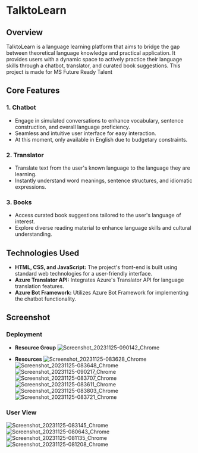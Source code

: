 # TalktoLearn

## Overview

TalktoLearn is a language learning platform that aims to bridge the gap between theoretical language knowledge and practical application. It provides users with a dynamic space to actively practice their language skills through a chatbot, translator, and curated book suggestions.
This project is made for MS Future Ready Talent

## Core Features

### 1. Chatbot

- Engage in simulated conversations to enhance vocabulary, sentence construction, and overall language proficiency.
- Seamless and intuitive user interface for easy interaction.
- At this moment, only available in English due to budgetary constraints.

### 2. Translator

- Translate text from the user's known language to the language they are learning.
- Instantly understand word meanings, sentence structures, and idiomatic expressions.

### 3. Books

- Access curated book suggestions tailored to the user's language of interest.
- Explore diverse reading material to enhance language skills and cultural understanding.

## Technologies Used

- **HTML, CSS, and JavaScript:** The project's front-end is built using standard web technologies for a user-friendly interface.
- **Azure Translator API:** Integrates Azure's Translator API for language translation features.
- **Azure Bot Framework:** Utilizes Azure Bot Framework for implementing the chatbot functionality.
## Screenshot
### Deployment
 - **Resource Group**
![Screenshot_20231125-090142_Chrome](https://github.com/AkashDas253/TalktoLearn/assets/150669625/b2a7ee8f-9ef8-4eeb-90ee-17575faf4829)

- **Resources**
![Screenshot_20231125-083628_Chrome](https://github.com/AkashDas253/TalktoLearn/assets/150669625/e0d8d6cd-af19-4715-ad0b-fe6c9ca46562)
![Screenshot_20231125-083648_Chrome](https://github.com/AkashDas253/TalktoLearn/assets/150669625/f3c6bb14-ced3-47b9-869b-7152fec02534)
![Screenshot_20231125-090217_Chrome](https://github.com/AkashDas253/TalktoLearn/assets/150669625/ee76680e-a0b7-40b2-9d30-39ff5c3a62dc)
![Screenshot_20231125-083707_Chrome](https://github.com/AkashDas253/TalktoLearn/assets/150669625/f3e55bea-9511-45dc-84df-80b04766665b)
![Screenshot_20231125-083611_Chrome](https://github.com/AkashDas253/TalktoLearn/assets/150669625/736802a3-c65c-46e7-a100-bae6d92138c3)
![Screenshot_20231125-083803_Chrome](https://github.com/AkashDas253/TalktoLearn/assets/150669625/135f9b8f-2719-41a6-af60-15da63f6afff)
![Screenshot_20231125-083721_Chrome](https://github.com/AkashDas253/TalktoLearn/assets/150669625/7a1ef06d-5081-4a03-86e2-2e28a96b4f60)

### **User View**

![Screenshot_20231125-083145_Chrome](https://github.com/AkashDas253/TalktoLearn/assets/150669625/8007e182-3ba3-46bd-9ed7-5816ec55e9c9)
![Screenshot_20231125-080643_Chrome](https://github.com/AkashDas253/TalktoLearn/assets/150669625/d96e005b-782a-4250-b010-59e45286659a)
![Screenshot_20231125-081135_Chrome](https://github.com/AkashDas253/TalktoLearn/assets/150669625/7ff220cd-6ae1-464a-a0a5-0141459b2bfd)
![Screenshot_20231125-081208_Chrome](https://github.com/AkashDas253/TalktoLearn/assets/150669625/face7048-b1ac-4b7e-b5e8-9d10134e365c)
